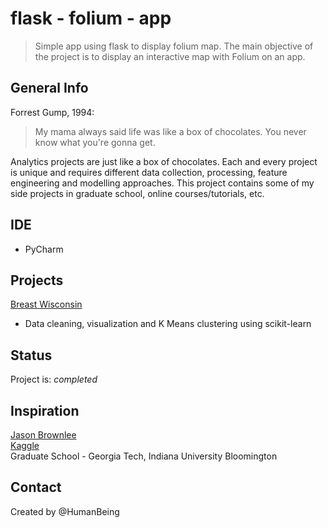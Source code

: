 # flask - folium - app
> Simple app using flask to display folium map. 
> The main objective of the project is to display an interactive map with Folium on an app. 

## General Info
Forrest Gump, 1994: 
 > My mama always said life was like a box of chocolates. You never know what you're gonna get.

Analytics projects are just like a box of chocolates. Each and every project is unique and requires different data collection, processing, feature engineering and modelling approaches. This project contains some of my side projects in graduate school, online courses/tutorials, etc.  

## IDE
* PyCharm

## Projects

[Breast Wisconsin](https://github.com/NothinBetterToDo/PYTHON-PROJECTS/tree/master/Breast_Wisconsin)
* Data cleaning, visualization and K Means clustering using scikit-learn <br/>


## Status
Project is: _completed_

## Inspiration
[Jason Brownlee](https://machinelearningmastery.com) </br>
[Kaggle](https://www.kaggle.com)</br>
Graduate School - Georgia Tech, Indiana University Bloomington

## Contact
Created by @HumanBeing
